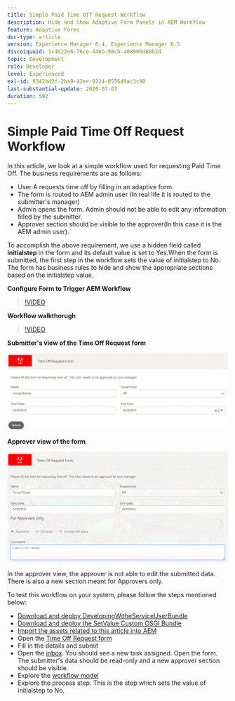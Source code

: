 ```yaml
---
title: Simple Paid Time Off Request Workflow
description: Hide and Show Adaptive Form Panels in AEM Workflow
feature: Adaptive Forms
doc-type: article
version: Experience Manager 6.4, Experience Manager 6.5
discoiquuid: 1c4822e6-76ce-446b-98cb-408900d68b24
topic: Development
role: Developer
level: Experienced
exl-id: 9342bd2f-2ba9-42ee-9224-055649ac3c90
last-substantial-update: 2020-07-07
duration: 592
---
```

# Simple Paid Time Off Request Workflow

In this article, we look at a simple workflow used for requesting Paid Time Off. The business requirements are as follows:

* User A requests time off by filling in an adaptive form. 
* The form is routed to AEM admin user (In real life it is routed to the submitter's manager)
* Admin opens the form. Admin should not be able to edit any information filled by the submitter. 
* Approver section should be visible to the approver(In this case it is the AEM admin user).

To accomplish the above requirement, we use a hidden field called **initialstep** in the form and its default value is set to Yes.When the form is submitted, the first step in the workflow sets the value of initialstep to No. The form has business rules to hide and show the appropriate sections based on the initialstep value.

**Configure Form to Trigger AEM Workflow**

>[!VIDEO](https://video.tv.adobe.com/v/28406?quality=12&learn=on)

**Workflow walkthorugh**

>[!VIDEO](https://video.tv.adobe.com/v/28407?quality=12&learn=on)

**Submitter's view of the Time Off Request form**

![initialstep](assets/initialstep.gif)

**Approver view of the form**

![approverview](assets/approversview.gif)

In the approver view, the approver is not able to edit the submitted data. There is also a new section meant for Approvers only.

To test this workflow on your system, please follow the steps mentioned below:
* [Download and deploy DevelopingWitheServiceUserBundle](/help/forms/assets/common-osgi-bundles/DevelopingWithServiceUser.jar)
* [Download and deploy the SetValue Custom OSGI Bundle](/help/forms/assets/common-osgi-bundles/SetValueApp.core-1.0-SNAPSHOT.jar)
* [Import the assets related to this article into AEM](assets/helpxworkflow.zip) 
* Open the [Time Off Request form](http://localhost:4502/content/dam/formsanddocuments/helpx/timeoffrequestform/jcr:content?wcmmode=disabled)
* Fill in the details and submit
* Open the [inbox](http://localhost:4502/mnt/overlay/cq/inbox/content/inbox.html). You should see a new task assigned. Open the form. The submitter's data should be read-only and a new approver section should be visible.
* Explore the [workflow model](http://localhost:4502/editor.html/conf/global/settings/workflow/models/helpxworkflow.html)
* Explore the process step. This is the step which sets the value of initialstep to No.
